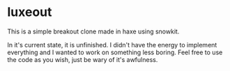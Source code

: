 luxeout
=======
This is a simple breakout clone made in haxe using snowkit. 

In it's current state, it is unfinished. I didn't have the energy to implement everything and I wanted to work on something less boring. Feel free to use the code as you wish, just be wary of it's awfulness.
